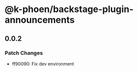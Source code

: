 # @k-phoen/backstage-plugin-announcements

## 0.0.2

### Patch Changes

- ff90090: Fix dev environment

